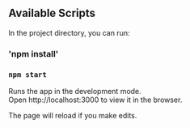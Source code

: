 
## Available Scripts

In the project directory, you can run:

### 'npm install'

### `npm start`

Runs the app in the development mode.<br />
Open http://localhost:3000 to view it in the browser.

The page will reload if you make edits.<br />

